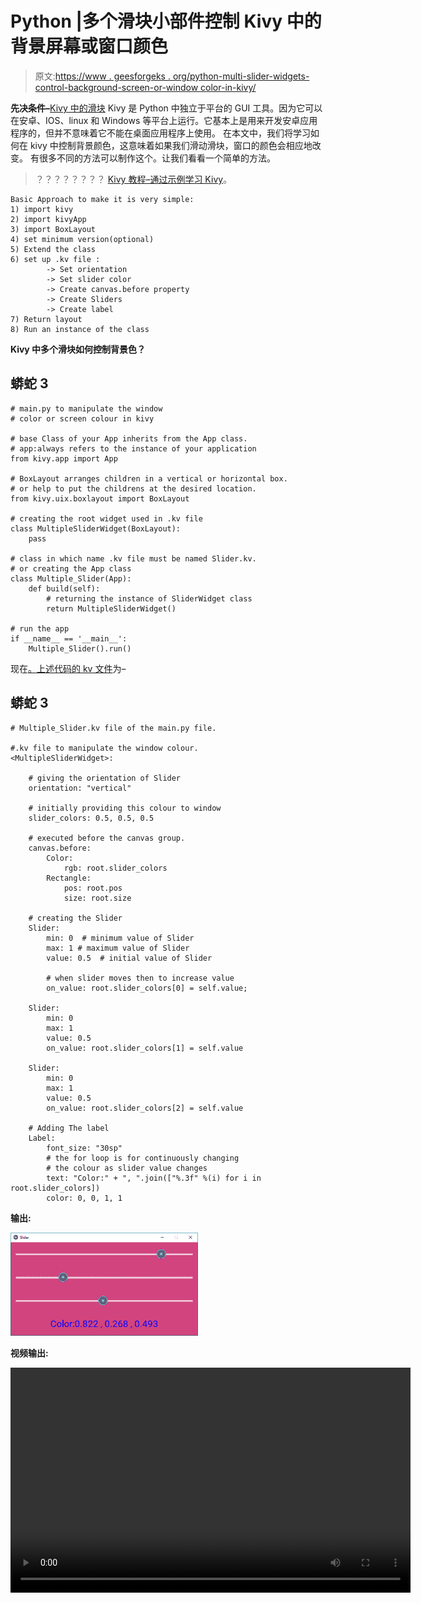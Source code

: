 # Python |多个滑块小部件控制 Kivy 中的背景屏幕或窗口颜色

> 原文:[https://www . geesforgeks . org/python-multi-slider-widgets-control-background-screen-or-window color-in-kivy/](https://www.geeksforgeeks.org/python-multiple-sliders-widgets-controlling-background-screen-or-windowcolor-in-kivy/)

**先决条件–**[Kivy 中的滑块](https://www.geeksforgeeks.org/python-slider-widget-in-kivy/)
Kivy 是 Python 中独立于平台的 GUI 工具。因为它可以在安卓、IOS、linux 和 Windows 等平台上运行。它基本上是用来开发安卓应用程序的，但并不意味着它不能在桌面应用程序上使用。
在本文中，我们将学习如何在 kivy 中控制背景颜色，这意味着如果我们滑动滑块，窗口的颜色会相应地改变。
有很多不同的方法可以制作这个。让我们看看一个简单的方法。

> ？？？？？？？？ [Kivy 教程–通过示例学习 Kivy](https://www.geeksforgeeks.org/kivy-tutorial/)。

```
Basic Approach to make it is very simple:
1) import kivy
2) import kivyApp
3) import BoxLayout
4) set minimum version(optional)
5) Extend the class
6) set up .kv file :
        -> Set orientation
        -> Set slider color
        -> Create canvas.before property
        -> Create Sliders
        -> Create label
7) Return layout
8) Run an instance of the class
```

**Kivy 中多个滑块如何控制背景色？**

## 蟒蛇 3

```
# main.py to manipulate the window
# color or screen colour in kivy

# base Class of your App inherits from the App class. 
# app:always refers to the instance of your application 
from kivy.app import App

# BoxLayout arranges children in a vertical or horizontal box.
# or help to put the childrens at the desired location.
from kivy.uix.boxlayout import BoxLayout

# creating the root widget used in .kv file
class MultipleSliderWidget(BoxLayout):
    pass

# class in which name .kv file must be named Slider.kv.
# or creating the App class
class Multiple_Slider(App):
    def build(self):
        # returning the instance of SliderWidget class
        return MultipleSliderWidget()

# run the app   
if __name__ == '__main__':
    Multiple_Slider().run()
```

现在[。上述代码的 kv 文件](https://www.geeksforgeeks.org/python-kivy-kv-file/)为–

## 蟒蛇 3

```
# Multiple_Slider.kv file of the main.py file.

#.kv file to manipulate the window colour.
<MultipleSliderWidget>:

    # giving the orientation of Slider
    orientation: "vertical"

    # initially providing this colour to window
    slider_colors: 0.5, 0.5, 0.5

    # executed before the canvas group.
    canvas.before:
        Color:
            rgb: root.slider_colors
        Rectangle:
            pos: root.pos
            size: root.size

    # creating the Slider
    Slider:
        min: 0  # minimum value of Slider
        max: 1 # maximum value of Slider
        value: 0.5  # initial value of Slider

        # when slider moves then to increase value
        on_value: root.slider_colors[0] = self.value;

    Slider:
        min: 0
        max: 1
        value: 0.5
        on_value: root.slider_colors[1] = self.value

    Slider:
        min: 0
        max: 1
        value: 0.5
        on_value: root.slider_colors[2] = self.value

    # Adding The label
    Label:
        font_size: "30sp"
        # the for loop is for continuously changing
        # the colour as slider value changes
        text: "Color:" + ", ".join(["%.3f" %(i) for i in root.slider_colors])
        color: 0, 0, 1, 1
```

**输出:**

![](img/19e7dbec00f72d53b771661f0ff44092.png)

**视频输出:**

<video class="wp-video-shortcode" id="video-302761-1" width="640" height="360" preload="metadata" controls=""><source type="video/webm" src="https://media.geeksforgeeks.org/wp-content/uploads/20190510170127/slider.webm?_=1">[https://media.geeksforgeeks.org/wp-content/uploads/20190510170127/slider.webm](https://media.geeksforgeeks.org/wp-content/uploads/20190510170127/slider.webm)</video>